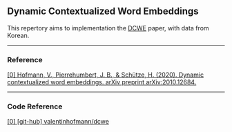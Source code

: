 ## Dynamic Contextualized Word Embeddings
<p>This repertory aims to implementation the <a href = "https://arxiv.org/pdf/2010.12684.pdf"> DCWE</a> paper, with data from Korean. </p>

---
### Reference 
[[0] Hofmann, V., Pierrehumbert, J. B., & Schütze, H. (2020). Dynamic contextualized word embeddings. arXiv preprint arXiv:2010.12684.](https://arxiv.org/pdf/2010.12684.pdf)

---

### Code Reference
<a href = "https://github.com/valentinhofmann/dcwe"> [0] [git-hub] valentinhofmann/dcwe </a>

